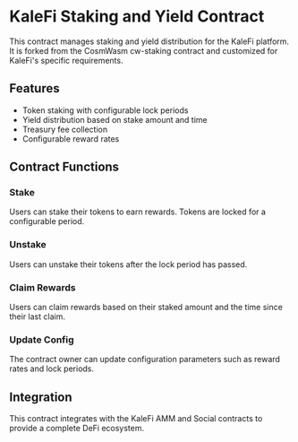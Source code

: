 # KaleFi Staking and Yield Contract

This contract manages staking and yield distribution for the KaleFi platform. It is forked from the CosmWasm cw-staking contract and customized for KaleFi's specific requirements.

## Features

- Token staking with configurable lock periods
- Yield distribution based on stake amount and time
- Treasury fee collection
- Configurable reward rates

## Contract Functions

### Stake

Users can stake their tokens to earn rewards. Tokens are locked for a configurable period.

### Unstake

Users can unstake their tokens after the lock period has passed.

### Claim Rewards

Users can claim rewards based on their staked amount and the time since their last claim.

### Update Config

The contract owner can update configuration parameters such as reward rates and lock periods.

## Integration

This contract integrates with the KaleFi AMM and Social contracts to provide a complete DeFi ecosystem.

